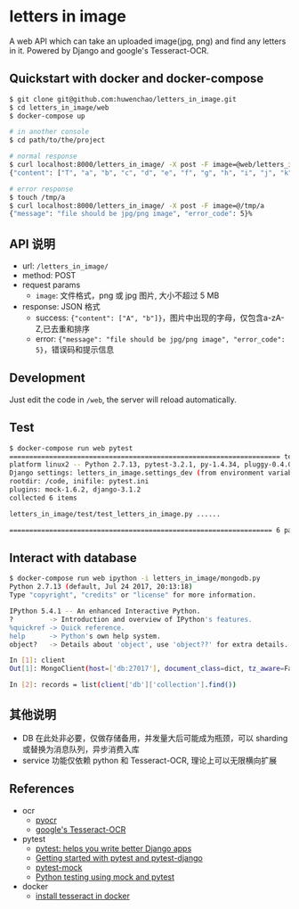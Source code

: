 # letters in image

A web API which can take an uploaded image(jpg, png) and find any letters in it. Powered by Django and google's Tesseract-OCR.

## Quickstart with docker and docker-compose

```sh
$ git clone git@github.com:huwenchao/letters_in_image.git
$ cd letters_in_image/web
$ docker-compose up

# in another console
$ cd path/to/the/project

# normal response
$ curl localhost:8000/letters_in_image/ -X post -F image=@web/letters_in_image/test/test.png
{"content": ["T", "a", "b", "c", "d", "e", "f", "g", "h", "i", "j", "k", "l", "m", "n", "o", "p", "q", "r", "s", "t", "u", "v", "w", "x", "y", "z"]}%

# error response
$ touch /tmp/a
$ curl localhost:8000/letters_in_image/ -X post -F image=@/tmp/a
{"message": "file should be jpg/png image", "error_code": 5}%
```

## API 说明

- url: `/letters_in_image/`
- method: POST
- request params
	- `image`: 文件格式，png 或 jpg 图片, 大小不超过 5 MB
- response: JSON 格式
	- success: `{"content": ["A", "b"]}`，图片中出现的字母，仅包含a-zA-Z,已去重和排序
	- error: `{"message": "file should be jpg/png image", "error_code": 5}`，错误码和提示信息

## Development

Just edit the code in `/web`, the server will reload automatically.

## Test

```sh
$ docker-compose run web pytest
==================================================================== test session starts =====================================================================
platform linux2 -- Python 2.7.13, pytest-3.2.1, py-1.4.34, pluggy-0.4.0
Django settings: letters_in_image.settings_dev (from environment variable)
rootdir: /code, inifile: pytest.ini
plugins: mock-1.6.2, django-3.1.2
collected 6 items

letters_in_image/test/test_letters_in_image.py ......

================================================================== 6 passed in 1.99 seconds ==================================================================
```

## Interact with database

```sh
$ docker-compose run web ipython -i letters_in_image/mongodb.py
Python 2.7.13 (default, Jul 24 2017, 20:13:18)
Type "copyright", "credits" or "license" for more information.

IPython 5.4.1 -- An enhanced Interactive Python.
?         -> Introduction and overview of IPython's features.
%quickref -> Quick reference.
help      -> Python's own help system.
object?   -> Details about 'object', use 'object??' for extra details.

In [1]: client
Out[1]: MongoClient(host=['db:27017'], document_class=dict, tz_aware=False, connect=True)

In [2]: records = list(client['db']['collection'].find())
```

## 其他说明

- DB 在此处非必要，仅做存储备用，并发量大后可能成为瓶颈，可以 sharding 或替换为消息队列，异步消费入库
- service 功能仅依赖 python 和 Tesseract-OCR, 理论上可以无限横向扩展

## References

- ocr
	- [pyocr](https://github.com/openpaperwork/pyocr)
	- [google's Tesseract-OCR](https://github.com/tesseract-ocr/tesseract)
- pytest
    - [pytest: helps you write better Django apps](https://speakerdeck.com/pelme/pytest-helps-you-write-better-django-apps)
    - [Getting started with pytest and pytest-django](https://pytest-django.readthedocs.io/en/latest/tutorial.html)
    - [pytest-mock](https://github.com/pytest-dev/pytest-mock)
    - [Python testing using mock and pytest](https://www.slideshare.net/surajssd009005/python-testing-using-mock-and-pytest)
- docker
	- [install tesseract in docker](https://hub.docker.com/r/joergpatz/tesseract/~/dockerfile/)
